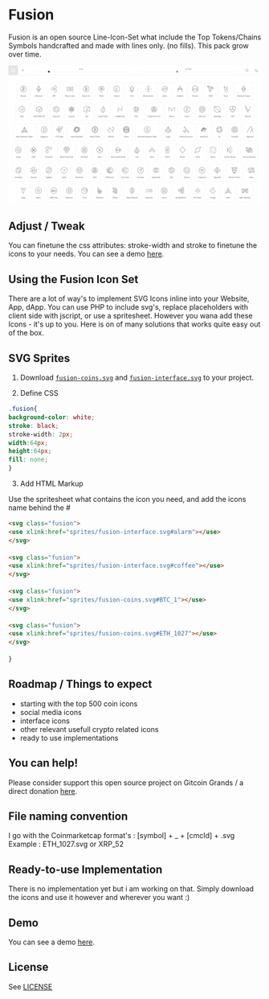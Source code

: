 Fusion 
======

Fusion is an open source Line-Icon-Set what include the Top Tokens/Chains Symbols handcrafted and made with lines only. (no fills). This pack grow over time.

![preview](preview.png)


Adjust / Tweak
----

You can finetune the css attributes: stroke-width and stroke to finetune the icons to your needs. You can see a demo [here](https://fusion.li).


Using the Fusion Icon Set
----

There are a lot of way's to implement SVG Icons inline into your Website, App, dApp. You can use PHP to include svg's, replace placeholders with client side with jscript, or use a spritesheet. However you wana add these Icons - it's up to you. Here is on of many solutions that works quite easy out of the box.

SVG Sprites
----

1. Download [`fusion-coins.svg`](sprites/fusion-coins.svg) and [`fusion-interface.svg`](sprites/fusion-interface.svg) to your project.

2. Define CSS

```css
.fusion{
background-color: white;
stroke: black;
stroke-width: 2px;
width:64px;
height:64px;
fill: none;
}
```

3. Add HTML Markup

Use the spritesheet what contains the icon you need, and add the icons name behind the #

```html
<svg class="fusion">
<use xlink:href="sprites/fusion-interface.svg#alarm"></use>
</svg>

<svg class="fusion">
<use xlink:href="sprites/fusion-interface.svg#coffee"></use>
</svg>

<svg class="fusion">
<use xlink:href="sprites/fusion-coins.svg#BTC_1"></use>
</svg>

<svg class="fusion">
<use xlink:href="sprites/fusion-coins.svg#ETH_1027"></use>
</svg>

}
```



Roadmap / Things to expect
----

- starting with the top 500 coin icons
- social media icons
- interface icons
- other relevant usefull crypto related icons 
- ready to use implementations



You can help!
----

Please consider support this open source project on Gitcoin Grands / a direct donation [here](https://fusion.li/donate).




File naming convention
----

I go with the Coinmarketcap format's : [symbol] + _ + [cmcId] + .svg
Example : ETH_1027.svg or XRP_52



Ready-to-use Implementation
----

There is no implementation yet but i am working on that. Simply download the icons and use it however and wherever you want :)



Demo
----

You can see a demo [here](https://fusion.li).



License
----
See [LICENSE](LICENSE)